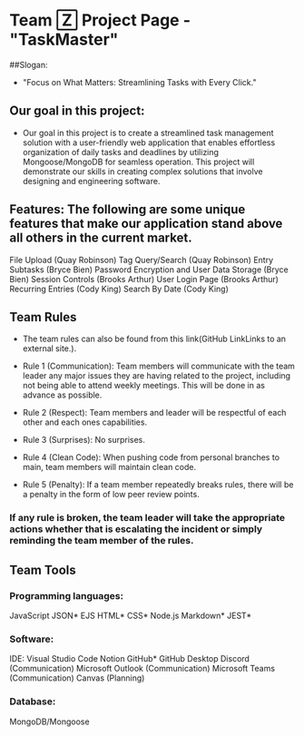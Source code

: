 # Team 🅉 Project Page - "TaskMaster"
##Slogan: 
 - "Focus on What Matters: Streamlining Tasks with Every Click."
## Our goal in this project: 
 - Our goal in this project is to create a streamlined task management solution with a user-friendly web application that enables effortless organization of daily tasks and deadlines by utilizing Mongoose/MongoDB for seamless operation. This project will demonstrate our skills in creating complex solutions that involve designing and engineering software. 

## Features: The following are some unique features that make our application stand above all others in the current market.
File Upload (Quay Robinson)
Tag Query/Search (Quay Robinson)
Entry Subtasks (Bryce Bien)
Password Encryption and User Data Storage (Bryce Bien)
Session Controls (Brooks Arthur)
User Login Page (Brooks Arthur)
Recurring Entries (Cody King)
Search By Date (Cody King)

## Team Rules
- The team rules can also be found from this link(GitHub LinkLinks to an external site.). 

 - Rule 1 (Communication): Team members will communicate with the team leader any major issues they are having related to the project, including not being able to attend weekly meetings. This will be done in as advance as possible.
 - Rule 2 (Respect): Team members and leader will be respectful of each other and each ones capabilities. 
 - Rule 3 (Surprises): No surprises.
 - Rule 4 (Clean Code): When pushing code from personal branches to main, team members will maintain clean code. 
 - Rule 5 (Penalty): If a team member repeatedly breaks rules, there will be a penalty in the form of low peer review points.
### If any rule is broken, the team leader will take the appropriate actions whether that is escalating the incident or simply reminding the team member of the rules. 

 

## Team Tools
### Programming languages:
JavaScript
JSON*
EJS
HTML*
CSS*
Node.js
Markdown*
JEST*
 

### Software: 
IDE: Visual Studio Code
Notion
GitHub*
GitHub Desktop
Discord (Communication)
Microsoft Outlook (Communication)
Microsoft Teams (Communication)
Canvas (Planning)
 

### Database:
MongoDB/Mongoose 
